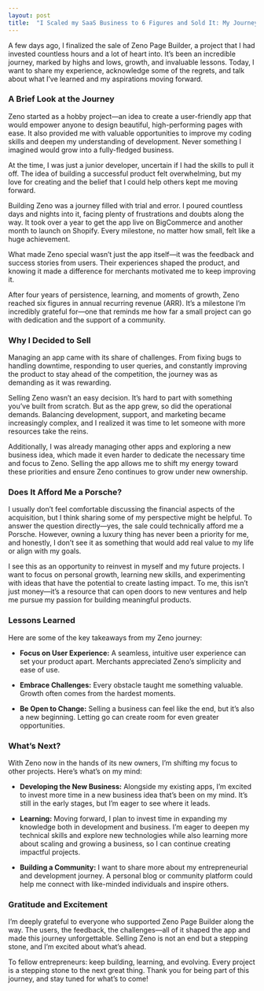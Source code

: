 ```yaml
---
layout: post
title:  "I Scaled my SaaS Business to 6 Figures and Sold It: My Journey, Key Lessons, and Future Plans"
---
```

A few days ago, I finalized the sale of Zeno Page Builder, a project that I had invested countless hours and a lot of heart into. It’s been an incredible journey, marked by highs and lows, growth, and invaluable lessons. Today, I want to share my experience, acknowledge some of the regrets, and talk about what I’ve learned and my aspirations moving forward.

### A Brief Look at the Journey

Zeno started as a hobby project—an idea to create a user-friendly app that would empower anyone to design beautiful, high-performing pages with ease. It also provided me with valuable opportunities to improve my coding skills and deepen my understanding of development. Never something I imagined would grow into a fully-fledged business.

At the time, I was just a junior developer, uncertain if I had the skills to pull it off. The idea of building a successful product felt overwhelming, but my love for creating and the belief that I could help others kept me moving forward.

Building Zeno was a journey filled with trial and error. I poured countless days and nights into it, facing plenty of frustrations and doubts along the way. It took over a year to get the app live on BigCommerce and another month to launch on Shopify. Every milestone, no matter how small, felt like a huge achievement.

What made Zeno special wasn’t just the app itself—it was the feedback and success stories from users. Their experiences shaped the product, and knowing it made a difference for merchants motivated me to keep improving it.

After four years of persistence, learning, and moments of growth, Zeno reached six figures in annual recurring revenue (ARR). It’s a milestone I’m incredibly grateful for—one that reminds me how far a small project can go with dedication and the support of a community.

### Why I Decided to Sell
Managing an app came with its share of challenges. From fixing bugs to handling downtime, responding to user queries, and constantly improving the product to stay ahead of the competition, the journey was as demanding as it was rewarding.

Selling Zeno wasn’t an easy decision. It’s hard to part with something you’ve built from scratch. But as the app grew, so did the operational demands. Balancing development, support, and marketing became increasingly complex, and I realized it was time to let someone with more resources take the reins.

Additionally, I was already managing other apps and exploring a new business idea, which made it even harder to dedicate the necessary time and focus to Zeno. Selling the app allows me to shift my energy toward these priorities and ensure Zeno continues to grow under new ownership.

### Does It Afford Me a Porsche?
I usually don’t feel comfortable discussing the financial aspects of the acquisition, but I think sharing some of my perspective might be helpful. To answer the question directly—yes, the sale could technically afford me a Porsche. However, owning a luxury thing has never been a priority for me, and honestly, I don’t see it as something that would add real value to my life or align with my goals.

I see this as an opportunity to reinvest in myself and my future projects. I want to focus on personal growth, learning new skills, and experimenting with ideas that have the potential to create lasting impact. To me, this isn’t just money—it’s a resource that can open doors to new ventures and help me pursue my passion for building meaningful products.

### Lessons Learned

Here are some of the key takeaways from my Zeno journey:

- **Focus on User Experience:** A seamless, intuitive user experience can set your product apart. Merchants appreciated Zeno’s simplicity and ease of use.

- **Embrace Challenges:** Every obstacle taught me something valuable. Growth often comes from the hardest moments.

- **Be Open to Change:** Selling a business can feel like the end, but it’s also a new beginning. Letting go can create room for even greater opportunities.

### What’s Next?

With Zeno now in the hands of its new owners, I’m shifting my focus to other projects. Here’s what’s on my mind:

- **Developing the New Business:** Alongside my existing apps, I’m excited to invest more time in a new business idea that’s been on my mind. It’s still in the early stages, but I’m eager to see where it leads.

- **Learning:** Moving forward, I plan to invest time in expanding my knowledge both in development and business. I’m eager to deepen my technical skills and explore new technologies while also learning more about scaling and growing a business, so I can continue creating impactful projects.

- **Building a Community:** I want to share more about my entrepreneurial and development journey. A personal blog or community platform could help me connect with like-minded individuals and inspire others.

### Gratitude and Excitement

I’m deeply grateful to everyone who supported Zeno Page Builder along the way. The users, the feedback, the challenges—all of it shaped the app and made this journey unforgettable. Selling Zeno is not an end but a stepping stone, and I’m excited about what’s ahead.

To fellow entrepreneurs: keep building, learning, and evolving. Every project is a stepping stone to the next great thing. Thank you for being part of this journey, and stay tuned for what’s to come!